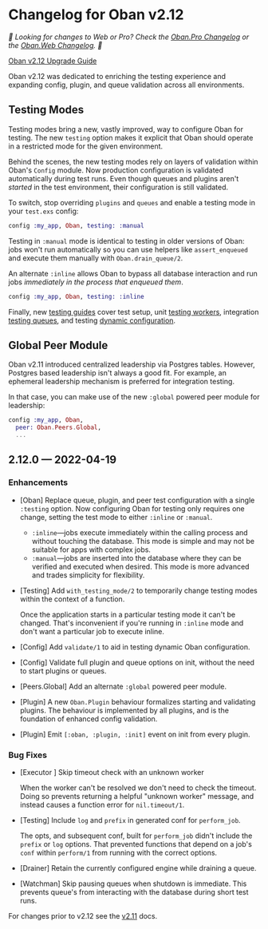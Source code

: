 # Changelog for Oban v2.12

_🌟 Looking for changes to Web or Pro? Check the [Oban.Pro Changelog][opc] or
the [Oban.Web Changelog][owc]. 🌟_

[Oban v2.12 Upgrade Guide](v2-12.html)

Oban v2.12 was dedicated to enriching the testing experience and expanding
config, plugin, and queue validation across all environments.

## Testing Modes

Testing modes bring a new, vastly improved, way to configure Oban for testing.
The new `testing` option makes it explicit that Oban should operate in a
restricted mode for the given environment.

Behind the scenes, the new testing modes rely on layers of validation within
Oban's `Config` module. Now production configuration is validated automatically
during test runs. Even though queues and plugins aren't _started_ in the test
environment, their configuration is still validated.

To switch, stop overriding `plugins` and `queues` and enable a testing mode
in your `test.exs` config:

```elixir
config :my_app, Oban, testing: :manual
```

Testing in `:manual` mode is identical to testing in older versions of Oban:
jobs won't run automatically so you can use helpers like `assert_enqueued` and
execute them manually with `Oban.drain_queue/2`.

An alternate `:inline` allows Oban to bypass all database interaction and run
jobs _immediately in the process that enqueued them_.

```elixir
config :my_app, Oban, testing: :inline
```

Finally, new [testing guides][tst] cover test setup, unit [testing
workers][tsw], integration [testing queues][tsq], and testing [dynamic
configuration][tsc].

[tst]: testing.html
[tsw]: testing_workers.html
[tsq]: testing_queues.html
[tsc]: testing_config.html

## Global Peer Module

Oban v2.11 introduced centralized leadership via Postgres tables. However,
Postgres based leadership isn't always a good fit. For example, an ephemeral
leadership mechanism is preferred for integration testing.

In that case, you can make use of the new `:global` powered peer module for
leadership:

```elixir
config :my_app, Oban,
  peer: Oban.Peers.Global,
  ...
```

## 2.12.0 — 2022-04-19

### Enhancements

- [Oban] Replace queue, plugin, and peer test configuration with a single
  `:testing` option. Now configuring Oban for testing only requires one change,
  setting the test mode to either `:inline` or `:manual`.

  - `:inline`—jobs execute immediately within the calling process and without
    touching the database. This mode is simple and may not be suitable for apps
    with complex jobs.
  - `:manual`—jobs are inserted into the database where they can be verified and
    executed when desired. This mode is more advanced and trades simplicity for
    flexibility.

- [Testing] Add `with_testing_mode/2` to temporarily change testing modes
  within the context of a function.

  Once the application starts in a particular testing mode it can't be changed.
  That's inconvenient if you're running in `:inline` mode and don't want a
  particular job to execute inline.

- [Config] Add `validate/1` to aid in testing dynamic Oban configuration.

- [Config] Validate full plugin and queue options on init, without the need
  to start plugins or queues.

- [Peers.Global] Add an alternate `:global` powered peer module.

- [Plugin] A new `Oban.Plugin` behaviour formalizes starting and validating
  plugins. The behaviour is implemented by all plugins, and is the foundation of
  enhanced config validation.

- [Plugin] Emit `[:oban, :plugin, :init]` event on init from every plugin.

### Bug Fixes

- [Executor ] Skip timeout check with an unknown worker

  When the worker can't be resolved we don't need to check the timeout. Doing so
  prevents returning a helpful "unknown worker" message, and instead causes a
  function error for `nil.timeout/1`.

- [Testing] Include `log` and `prefix` in generated conf for `perform_job`.

  The opts, and subsequent conf, built for `perform_job` didn't include the
  `prefix` or `log` options. That prevented functions that depend on a job's
  `conf` within `perform/1` from running with the correct options.

- [Drainer] Retain the currently configured engine while draining a queue.

- [Watchman] Skip pausing queues when shutdown is immediate. This prevents
  queue's from interacting with the database during short test runs.

For changes prior to v2.12 see the [v2.11][prv] docs.

[opc]: https://getoban.pro/docs/pro/changelog.html
[owc]: https://getoban.pro/docs/web/changelog.html
[prv]: https://hexdocs.pm/oban/2.11.2/changelog.html
